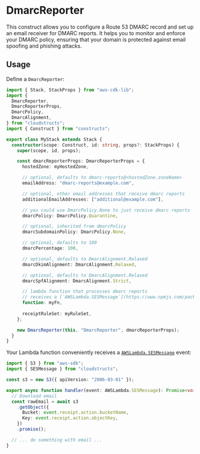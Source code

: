 # DmarcReporter

This construct allows you to configure a Route 53 DMARC record and set up an email receiver for DMARC reports. It helps you to monitor and enforce your DMARC policy, ensuring that your domain is protected against email spoofing and phishing attacks.

## Usage

Define a `DmarcReporter`:

```ts
import { Stack, StackProps } from "aws-cdk-lib";
import {
  DmarcReporter,
  DmarcReporterProps,
  DmarcPolicy,
  DmarcAlignment,
} from "cloudstructs";
import { Construct } from "constructs";

export class MyStack extends Stack {
  constructor(scope: Construct, id: string, props?: StackProps) {
    super(scope, id, props);

    const dmarcReporterProps: DmarcReporterProps = {
      hostedZone: myHostedZone,

      // optional, defaults to dmarc-reports@<hostedZone.zoneName>
      emailAddress: "dmarc-reports@example.com",

      // optional, other email addresses that receive dmarc reports
      additionalEmailAddresses: ["additional@example.com"],

      // you could use DmarcPolicy.None to just receive dmarc reports
      dmarcPolicy: DmarcPolicy.Quarantine,

      // optional, inherited from dmarcPolicy
      dmarcSubdomainPolicy: DmarcPolicy.None,

      // optional, defaults to 100
      dmarcPercentage: 100,

      // optional, defaults to DmarcAlignment.Relaxed
      dmarcDkimAlignment: DmarcAlignment.Relaxed,

      // optional, defaults to DmarcAlignment.Relaxed
      dmarcSpfAlignment: DmarcAlignment.Strict,

      // lambda function that processes dmarc reports
      // receives a [`AWSLambda.SESMessage`](https://www.npmjs.com/package/@types/aws-lambda)
      function: myFn,
      
      receiptRuleSet: myRuleSet,
    };

    new DmarcReporter(this, "DmarcReporter", dmarcReporterProps);
  }
}
```

Your Lambda function conveniently receives a [`AWSLambda.SESMessage`](https://www.npmjs.com/package/@types/aws-lambda)
event:

```ts
import { S3 } from "aws-sdk";
import { SESMessage } from "cloudstructs";

const s3 = new S3({ apiVersion: "2006-03-01" });

export async function handler(event: AWSLambda.SESMessage): Promise<void> {
  // Download email
  const rawEmail = await s3
    .getObject({
      Bucket: event.receipt.action.bucketName,
      Key: event.receipt.action.objectKey,
    })
    .promise();

  // ... do something with email ...
}
```
